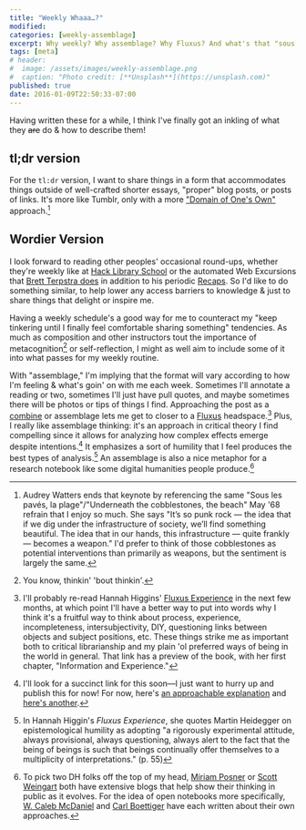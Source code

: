 ```yaml
---
title: "Weekly Whaaa…?"
modified:
categories: [weekly-assemblage]
excerpt: Why weekly? Why assemblage? Why Fluxus? And what's that "sous les pavés, la plage" thing about?
tags: [meta]
# header:
#  image: /assets/images/weekly-assemblage.png
#  caption: "Photo credit: [**Unsplash**](https://unsplash.com)"
published: true
date: 2016-01-09T22:50:33-07:00
---
```

Having written these for a while, I think I've finally got an inkling of what they <del>are</del> do &amp; how to describe them!  

## tl;dr version   

For the `tl:dr` version, I want to share things in a form that accommodates things outside of well-crafted shorter essays, "proper" blog posts, or posts of links. It's more like Tumblr, only with a more ["Domain of One's Own"](http://hackeducation.com/2014/04/25/domain-of-ones-own-incubator-emory/) approach.[^si]   

## Wordier Version   

I look forward to reading other peoples' occasional round-ups, whether they're weekly like at [Hack Library School](http://hacklibraryschool.com/tag/weekly-roundup/) or the automated Web Excursions that [Brett Terpstra does](http://brettterpstra.com/topic/bookmarks/) in addition to his periodic [Recaps](http://brettterpstra.com/topic/recap/). So I'd like to do something similar, to help lower any access barriers to knowledge &amp; just to share things that delight or inspire me.   

Having a weekly schedule's a good way for me to counteract my "keep tinkering until I finally feel comfortable sharing something" tendencies. As much as composition and other instructors tout the importance of metacognition[^tbt] or self-reflection, I might as well aim to include some of it into what passes for my weekly routine.   

[^tbt]: You know, thinkin' 'bout thinkin'.    

With "assemblage," I'm implying that the format will vary according to how I'm feeling &amp; what's goin' on with me each week. Sometimes I'll annotate a reading or two, sometimes I'll just have pull quotes, and maybe sometimes there will be photos or tips of things I find. Approaching the post as a [combine](https://en.wikipedia.org/wiki/Combine_painting) or assemblage lets me get to closer to a [Fluxus](https://en.wikipedia.org/wiki/Fluxus) headspace.[^fluxus] Plus, I really like assemblage thinking: it's an approach in critical theory I find compelling since it allows for analyzing how complex effects emerge despite intentions.[^assemblage] It emphasizes a sort of humility that I feel produces the best types of analysis.[^eh] An assemblage is also a nice metaphor for a research notebook like some digital humanities people produce.[^rnbk]    

[^fluxus]: I'll probably re-read Hannah Higgins' [Fluxus Experience](http://www.ucpress.edu/book.php?isbn=9780520228672) in the next few months, at which point I'll have a better way to put into words why I think it's a fruitful way to think about process, experience, incompleteness, intersubjectivity, DIY, questioning links between objects and subject positions, etc. These things strike me as important both to critical librarianship and my plain 'ol preferred ways of being in the world in general. That link has a preview of the book, with her first chapter, "Information and Experience."   
[^assemblage]: I'll look for a succinct link for this soon—I just want to hurry up and publish this for now! For now, here's [an approachable explanation](http://understandingsociety.blogspot.com/2012/11/assemblage-theory.html) and [here's another](http://wikis.la.utexas.edu/theory/page/assemblage-theory).   
[^eh]: In Hannah Higgin's _Fluxus Experience_, she quotes Martin Heidegger on epistemological humility as adopting "a rigorously experimental attitude, always provisional, always questioning, always alert to the fact that the being of beings is such that beings continually offer themselves to a multiplicity of interpretations." (p. 55)   
[^rnbk]: To pick two DH folks off the top of my head, [Miriam Posner](www.miriamposner.com) or [Scott Weingart](http://www.scottbot.net/HIAL/?page_id=22226) both have extensive blogs that help show their thinking in public as it evolves. For the idea of open notebooks more specifically, [W. Caleb McDaniel](http://wcm1.web.rice.edu/open-notebook-history.html) and [Carl Boettiger](http://www.carlboettiger.info/2012/09/28/Welcome-to-my-lab-notebook.html) have each written about their own approaches.  
[^si]: Audrey Watters ends that keynote by referencing the same "Sous les pavés, la plage"/"Underneath the cobblestones, the beach" May '68 refrain that I enjoy so much. She says "It’s so punk rock — the idea that if we dig under the infrastructure of society, we’ll find something beautiful. The idea that in our hands, this infrastructure — quite frankly — becomes a weapon." I'd prefer to think of those cobblestones as potential interventions than primarily as weapons, but the sentiment is largely the same.    

